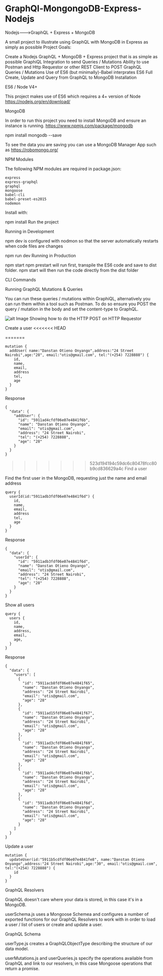 # GraphQl-MongongoDB-Express-Nodejs
Nodejs--->GraphQL + Express + MongoDB

A small project to illustrate using GraphQL with MongoDB in Express as simply as possible
Project Goals:

Create a Nodejs GraphQL + MongoDB + Express project that is as simple as possible
GraphiQL Integration to send Queries / Mutations
Ability to use Postman and Http Requestor or other REST Client to POST GraphQL Queries / Mutations
Use of ES6 (but minimally)-Babel interprates ES6 
Full Create, Update and Query from GraphQL to MongoDB
Installation

ES6 / Node V4+

This project makes use of ES6 which requires a 4+ version of Node https://nodejs.org/en/download/

MongoDB

In order to run this project you need to install MongoDB and ensure an instance is running. https://www.npmjs.com/package/mongodb

npm install mongodb --save

To see the data you are saving you can use a MongoDB Manager App such as https://robomongo.org/

NPM Modules

The following NPM modules are required in package.json:
```
express
express-graphql
graphql
mongoose
babel-cli
babel-preset-es2015
nodemon
```
Install with:

npm install
Run the project

Running in Development

npm dev is configured with nodmon so that the server automatically restarts when code files are changes

npm run dev
Running in Production

npm start
npm prestart will run first, transpile the ES6 code and save to dist folder. npm start will then run the code directly from the dist folder

CLI Commands

Running GraphQL Mutations & Queries

You can run these queries / mutations within GraphiQL, alternatively you can run them within a tool such as Postman. To do so ensure you POST the query / mutation in the body and set the content-type to GraphQL.

![alt Image Showing how to do the HTTP POST on HTTP Requestor](https://github.com/rovahrowa/GraphQl-MongongoDB-Express-Nodejs/blob/master/readme/post-httpreq.png)


Create a user
<<<<<<< HEAD


=======
```
mutation {
  addUser( name:"Danstan Otieno Onyango",address:"24 Street Nairobi",age:"28", email:"otis@gmail.com", tel:"(+254) 7228888") {
    id,
    name,
    email,
    address
    tel,
    age
  }
}
```
Response
```
{
  "data": {
    "addUser": {
      "id": "5911ad4cfdf06e07e4841f6b",
      "name": "Danstan Otieno Onyango",
      "email": "otis@gmail.com",
      "address": "24 Street Nairobi",
      "tel": "(+254) 7228888",
      "age": "28"
    }
  }
}
```
>>>>>>> 523d194194c59dc6c80478fcc80b9cd836629a4c
Find a user

Find the first user in the MongoDB, requesting just the name and email address
```
query {
  userId(id:"5911adb3fdf06e07e4841f6d") {
    id,
    name,
    email,
    address
    tel,
    age
  }
}
```
Response
```
{
  "data": {
    "userId": {
      "id": "5911adb3fdf06e07e4841f6d",
      "name": "Danstan Otieno Onyango",
      "email": "otis@gmail.com",
      "address": "24 Street Nairobi",
      "tel": "(+254) 7228888",
      "age": "28"
    }
  }
}
```
Show all users
```
query {
  users {
    id,
    name,
    address,
    email,
    age,
  }
}
```
Response
```
{
  "data": {
    "users": [
      {
        "id": "5911acb8fdf06e07e4841f65",
        "name": "Danstan Otieno Onyango",
        "address": "24 Street Nairobi",
        "email": "otis@gmail.com",
        "age": "28"
      },
      {
        "id": "5911ad15fdf06e07e4841f67",
        "name": "Danstan Otieno Onyango",
        "address": "24 Street Nairobi",
        "email": "otis@gmail.com",
        "age": "28"
      },
      {
        "id": "5911ad3cfdf06e07e4841f69",
        "name": "Danstan Otieno Onyango",
        "address": "24 Street Nairobi",
        "email": "otis@gmail.com",
        "age": "28"
      },
      {
        "id": "5911ad4cfdf06e07e4841f6b",
        "name": "Danstan Otieno Onyango",
        "address": "24 Street Nairobi",
        "email": "otis@gmail.com",
        "age": "28"
      },
      {
        "id": "5911adb3fdf06e07e4841f6d",
        "name": "Danstan Otieno Onyango",
        "address": "24 Street Nairobi",
        "email": "otis@gmail.com",
        "age": "28"
      }
    ]
  }
}
```
Update a user
```
mutation {
  updateUser(id:"5911b5cdfdf06e07e4841fe8", name:"Danstan Otieno Onyango",address:"24 Street Nairobi",age:"30", email:"otis@gmail.com", tel:"(+254) 7228888") {
    id
  }
}
```
GraphQL Resolvers

GraphQL doesn't care where your data is stored, in this case it's in a MongoDB.

userSchema.js uses a Mongoose Schemea and configures a number of exported functions for our GraphQL Resolvers to work with in order to load a user / list of users or create and update a user.

GraphQL Schema

userType.js creates a GraphQLObjectType describing the structure of our data model.

userMutations.js and userQueries.js specify the operations available from GraphQL and link to our resolvers, in this case Mongoose operations that return a promise.
